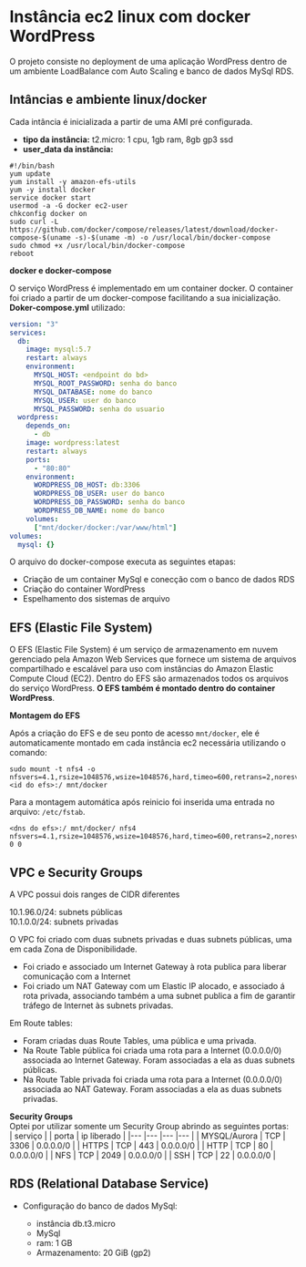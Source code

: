 # Instância ec2 linux com docker WordPress

  O projeto consiste no deployment de uma aplicação WordPress dentro de um ambiente LoadBalance com Auto Scaling e banco de dados MySql RDS.
  
## Intâncias e ambiente linux/docker
Cada intância é inicializada a partir de uma AMI pré configurada.
- **tipo da instância:** t2.micro: 1 cpu, 1gb ram, 8gb gp3 ssd
- **user_data da instância:**
```shell
#!/bin/bash
yum update
yum install -y amazon-efs-utils
yum -y install docker
service docker start
usermod -a -G docker ec2-user
chkconfig docker on
sudo curl -L https://github.com/docker/compose/releases/latest/download/docker-compose-$(uname -s)-$(uname -m) -o /usr/local/bin/docker-compose
sudo chmod +x /usr/local/bin/docker-compose
reboot
```
**docker e docker-compose**

O serviço WordPress é implementado em um container docker. O container foi criado a partir de um docker-compose facilitando a sua inicialização.
**Doker-compose.yml** utilizado: 

```yaml
version: "3"
services:
  db:
    image: mysql:5.7
    restart: always
    environment:
      MYSQL_HOST: <endpoint do bd>
      MYSQL_ROOT_PASSWORD: senha do banco
      MYSQL_DATABASE: nome do banco
      MYSQL_USER: user do banco
      MYSQL_PASSWORD: senha do usuario
  wordpress:
    depends_on:
      - db
    image: wordpress:latest
    restart: always
    ports:
      - "80:80"
    environment:
      WORDPRESS_DB_HOST: db:3306
      WORDPRESS_DB_USER: user do banco
      WORDPRESS_DB_PASSWORD: senha do banco
      WORDPRESS_DB_NAME: nome do banco
    volumes:
      ["mnt/docker/docker:/var/www/html"]
volumes:
  mysql: {}
```

O arquivo do docker-compose executa as seguintes etapas:

- Criação de um container MySql e conecção com o banco de dados RDS
- Criação do container WordPress
- Espelhamento dos sistemas de arquivo

## EFS (Elastic File System)
O EFS (Elastic File System) é um serviço de armazenamento em nuvem gerenciado pela Amazon Web Services que fornece um sistema de arquivos compartilhado e escalável para uso com instâncias do Amazon Elastic Compute Cloud (EC2). Dentro do EFS são armazenados todos os arquivos do serviço WordPress. **O EFS também é montado dentro do container WordPress**.

**Montagem do EFS**

Após a criação do EFS e de seu ponto de acesso `mnt/docker`, ele é automaticamente montado em cada instância ec2 necessária utilizando o comando:

```shell
sudo mount -t nfs4 -o nfsvers=4.1,rsize=1048576,wsize=1048576,hard,timeo=600,retrans=2,noresvport <id do efs>:/ mnt/docker
```

Para a montagem automática após reinicio foi inserida uma entrada no arquivo: `/etc/fstab`.

```
<dns do efs>:/ mnt/docker/ nfs4 nfsvers=4.1,rsize=1048576,wsize=1048576,hard,timeo=600,retrans=2,noresvport 0 0
```


## VPC e Security Groups

A VPC possui dois ranges de CIDR diferentes  


10.1.96.0/24: subnets públicas  
10.1.0.0/24: subnets privadas


O VPC foi criado  com duas subnets privadas e duas subnets públicas, uma em cada Zona de Disponibilidade.  
- Foi criado e associado um Internet Gateway à rota publica para liberar comunicação com a Internet
- Foi criado um NAT Gateway com um Elastic IP alocado, e associado á rota privada, associando também a uma subnet publica a fim de garantir tráfego de Internet às subnets privadas.


Em Route tables:
- Foram criadas duas Route Tables, uma pública e uma privada.
- Na Route Table pública foi criada uma rota para a Internet (0.0.0.0/0) associada ao Internet Gateway. Foram associadas a ela as duas subnets públicas.
- Na Route Table privada foi criada uma rota para a Internet (0.0.0.0/0) associada ao NAT Gateway. Foram associadas a ela as duas subnets privadas.


**Security Groups**  
Optei por utilizar somente um Security Group abrindo as seguintes portas:  
| serviço |  | porta | ip liberado |
|--- |--- |--- |--- |
| MYSQL/Aurora | TCP | 3306 | 0.0.0.0/0 |
| HTTPS | TCP | 443 |	0.0.0.0/0 |
| HTTP | TCP | 80 | 0.0.0.0/0 |
| NFS | TCP | 2049 | 0.0.0.0/0 |
| SSH	| TCP	| 22 | 0.0.0.0/0 |

## RDS (Relational Database Service)

- Configuração do banco de dados MySql:

  - instância db.t3.micro
  - MySql
  - ram: 1 GB
  - Armazenamento: 20 GiB (gp2)

